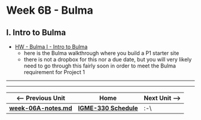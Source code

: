 # Week 6B - Bulma

## I. Intro to Bulma

- [HW - Bulma I - Intro to Bulma](https://github.com/tonethar/IGME-330-Master/blob/master/notes/HW-bulma-1.md)
  - here is the Bulma walkthrough where you build a P1 starter site
  - there is not a dropbox for this nor a due date, but you will very likely need to go through this fairly soon in order to meet the Bulma requirement for Project 1

<hr><hr>

| <-- Previous Unit | Home | Next Unit -->
| --- | --- | --- 
| [**week-06A-notes.md**](week-06A-notes.md)     |  [**IGME-330 Schedule**](../schedule.md) | :-\
